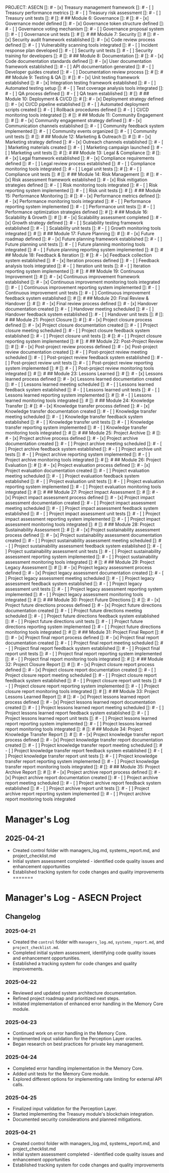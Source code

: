 PROJECT: ASECN
[]: # - [x] Treasury management framework
[]: # - [ ] Treasury performance metrics
[]: # - [ ] Treasury risk assessment
[]: # - [ ] Treasury unit tests
[]: # 
[]: # ## Module 6: Governance
[]: # 
[]: # - [x] Governance model defined
[]: # - [x] Governance token structure defined
[]: # - [ ] Governance voting mechanism
[]: # - [ ] Governance proposal system
[]: # - [ ] Governance unit tests
[]: # 
[]: # ## Module 7: Security
[]: # 
[]: # - [x] Security audit framework established
[]: # - [x] Code review process defined
[]: # - [ ] Vulnerability scanning tools integrated
[]: # - [ ] Incident response plan developed
[]: # - [ ] Security unit tests
[]: # - [ ] Security training for developers
[]: # 
[]: # ## Module 8: Documentation
[]: # 
[]: # - [x] Code documentation standards defined
[]: # - [x] User documentation framework established
[]: # - [ ] API documentation generated
[]: # - [ ] Developer guides created
[]: # - [ ] Documentation review process
[]: # 
[]: # ## Module 9: Testing & QA
[]: # 
[]: # - [x] Unit testing framework established
[]: # - [x] Integration testing framework established
[]: # - [ ] Automated testing setup
[]: # - [ ] Test coverage analysis tools integrated
[]: # - [ ] QA process defined
[]: # - [ ] QA team established
[]: # 
[]: # ## Module 10: Deployment & CI/CD
[]: # 
[]: # - [x] Deployment strategy defined
[]: # - [x] CI/CD pipeline established
[]: # - [ ] Automated deployment scripts created
[]: # - [ ] Rollback procedures defined
[]: # - [ ] CI/CD monitoring tools integrated
[]: # 
[]: # ## Module 11: Community Engagement
[]: # 
[]: # - [x] Community engagement strategy defined
[]: # - [x] Communication channels established
[]: # - [ ] Community feedback system implemented
[]: # - [ ] Community events organized
[]: # - [ ] Community unit tests
[]: # 
[]: # ## Module 12: Marketing & Outreach
[]: # 
[]: # - [x] Marketing strategy defined
[]: # - [x] Outreach channels established
[]: # - [ ] Marketing materials created
[]: # - [ ] Marketing campaign launched
[]: # - [ ] Marketing unit tests
[]: # 
[]: # ## Module 13: Legal & Compliance
[]: # 
[]: # - [x] Legal framework established
[]: # - [x] Compliance requirements defined
[]: # - [ ] Legal review process established
[]: # - [ ] Compliance monitoring tools integrated
[]: # - [ ] Legal unit tests
[]: #
[]: # - [ ] Compliance unit tests
[]: # 
[]: # ## Module 14: Risk Management
[]: # 
[]: # - [x] Risk assessment framework established
[]: # - [x] Risk mitigation strategies defined
[]: # - [ ] Risk monitoring tools integrated
[]: # - [ ] Risk reporting system implemented
[]: # - [ ] Risk unit tests
[]: # 
[]: # ## Module 15: Performance Monitoring
[]: # 
[]: # - [x] Performance metrics defined
[]: # - [x] Performance monitoring tools integrated
[]: # - [ ] Performance reporting system implemented
[]: # - [ ] Performance unit tests
[]: # - [ ] Performance optimization strategies defined
[]: # 
[]: # ## Module 16: Scalability & Growth
[]: # 
[]: # - [x] Scalability assessment completed
[]: # - [x] Growth strategy defined
[]: # - [ ] Scalability testing framework established
[]: # - [ ] Scalability unit tests
[]: # - [ ] Growth monitoring tools integrated
[]: # 
[]: # ## Module 17: Future Planning
[]: # 
[]: # - [x] Future roadmap defined
[]: # - [x] Future planning framework established
[]: # - [ ] Future planning unit tests
[]: # - [ ] Future planning monitoring tools integrated
[]: # - [ ] Future planning reporting system implemented
[]: # 
[]: # ## Module 18: Feedback & Iteration
[]: # 
[]: # - [x] Feedback collection system established
[]: # - [x] Iteration process defined
[]: # - [ ] Feedback analysis tools integrated
[]: # - [ ] Iteration unit tests
[]: # - [ ] Iteration reporting system implemented
[]: # 
[]: # ## Module 19: Continuous Improvement
[]: # 
[]: # - [x] Continuous improvement framework established
[]: # - [x] Continuous improvement monitoring tools integrated
[]: # - [ ] Continuous improvement reporting system implemented
[]: # - [ ] Continuous improvement unit tests
[]: # - [ ] Continuous improvement feedback system established
[]: # 
[]: # ## Module 20: Final Review & Handover
[]: # 
[]: # - [x] Final review process defined
[]: # - [x] Handover documentation created
[]: # - [ ] Handover meeting scheduled
[]: # - [ ] Handover feedback system established
[]: # - [ ] Handover unit tests
[]: # 
[]: # ## Module 21: Project Closure
[]: # 
[]: # - [x] Project closure process defined
[]: # - [x] Project closure documentation created
[]: # - [ ] Project closure meeting scheduled
[]: # - [ ] Project closure feedback system established
[]: # - [ ] Project closure unit tests
[]: #
[]: # - [ ] Project closure reporting system implemented
[]: # 
[]: # ## Module 22: Post-Project Review
[]: # 
[]: # - [x] Post-project review process defined
[]: # - [x] Post-project review documentation created
[]: # - [ ] Post-project review meeting scheduled
[]: # - [ ] Post-project review feedback system established
[]: # - [ ] Post-project review unit tests
[]: # - [ ] Post-project review reporting system implemented
[]: # 
[]: # - [ ] Post-project review monitoring tools integrated
[]: # 
[]: # ## Module 23: Lessons Learned
[]: # 
[]: # - [x] Lessons learned process defined
[]: # - [x] Lessons learned documentation created
[]: # - [ ] Lessons learned meeting scheduled
[]: # - [ ] Lessons learned feedback system established
[]: # - [ ] Lessons learned unit tests
[]: # - [ ] Lessons learned reporting system implemented
[]: #
[]: # - [ ] Lessons learned monitoring tools integrated
[]: # 
[]: # ## Module 24: Knowledge Transfer
[]: # 
[]: # - [x] Knowledge transfer process defined
[]: # - [x] Knowledge transfer documentation created
[]: # - [ ] Knowledge transfer meeting scheduled
[]: # - [ ] Knowledge transfer feedback system established
[]: # - [ ] Knowledge transfer unit tests
[]: # - [ ] Knowledge transfer reporting system implemented
[]: # - [ ] Knowledge transfer monitoring tools integrated
[]: # 
[]: # ## Module 25: Project Archive
[]: # 
[]: # - [x] Project archive process defined
[]: # - [x] Project archive documentation created
[]: # - [ ] Project archive meeting scheduled
[]: # - [ ] Project archive feedback system established
[]: # - [ ] Project archive unit tests
[]: # - [ ] Project archive reporting system implemented
[]: # - [ ] Project archive monitoring tools integrated
[]: # 
[]: # ## Module 26: Project Evaluation
[]: # 
[]: # - [x] Project evaluation process defined
[]: # - [x] Project evaluation documentation created
[]: # - [ ] Project evaluation meeting scheduled
[]: # - [ ] Project evaluation feedback system established
[]: # - [ ] Project evaluation unit tests
[]: # - [ ] Project evaluation reporting system implemented
[]: # - [ ] Project evaluation monitoring tools integrated
[]: # 
[]: # ## Module 27: Project Impact Assessment
[]: # 
[]: # - [x] Project impact assessment process defined
[]: # - [x] Project impact assessment documentation created
[]: # - [ ] Project impact assessment meeting scheduled
[]: # - [ ] Project impact assessment feedback system established
[]: # - [ ] Project impact assessment unit tests
[]: # - [ ] Project impact assessment reporting system implemented
[]: # - [ ] Project impact assessment monitoring tools integrated
[]: # 
[]: # ## Module 28: Project Sustainability Assessment
[]: # 
[]: # - [x] Project sustainability assessment process defined
[]: # - [x] Project sustainability assessment documentation created
[]: # - [ ] Project sustainability assessment meeting scheduled
[]: # - [ ] Project sustainability assessment feedback system established
[]: # - [ ] Project sustainability assessment unit tests
[]: # - [ ] Project sustainability assessment reporting system implemented
[]: # - [ ] Project sustainability assessment monitoring tools integrated
[]: # 
[]: # ## Module 29: Project Legacy Assessment
[]: # 
[]: # - [x] Project legacy assessment process defined
[]: # - [x] Project legacy assessment documentation created
[]: # - [ ] Project legacy assessment meeting scheduled
[]: # - [ ] Project legacy assessment feedback system established
[]: # - [ ] Project legacy assessment unit tests
[]: # - [ ] Project legacy assessment reporting system implemented
[]: # - [ ] Project legacy assessment monitoring tools integrated
[]: # 
[]: # ## Module 30: Project Future Directions
[]: # 
[]: # - [x] Project future directions process defined
[]: # - [x] Project future directions documentation created
[]: # - [ ] Project future directions meeting scheduled
[]: # - [ ] Project future directions feedback system established
[]: # - [ ] Project future directions unit tests
[]: # - [ ] Project future directions reporting system implemented
[]: # - [ ] Project future directions monitoring tools integrated
[]: # 
[]: # ## Module 31: Project Final Report
[]: # 
[]: # - [x] Project final report process defined
[]: # - [x] Project final report documentation created
[]: # - [ ] Project final report meeting scheduled
[]: # - [ ] Project final report feedback system established
[]: # - [ ] Project final report unit tests
[]: # - [ ] Project final report reporting system implemented
[]: # - [ ] Project final report monitoring tools integrated
[]: # 
[]: # ## Module 32: Project Closure Report
[]: # 
[]: # - [x] Project closure report process defined
[]: # - [x] Project closure report documentation created
[]: # - [ ] Project closure report meeting scheduled
[]: # - [ ] Project closure report feedback system established
[]: # - [ ] Project closure report unit tests
[]: # - [ ] Project closure report reporting system implemented
[]: # - [ ] Project closure report monitoring tools integrated
[]: # 
[]: # ## Module 33: Project Lessons Learned Report
[]: # 
[]: # - [x] Project lessons learned report process defined
[]: # - [x] Project lessons learned report documentation created
[]: # - [ ] Project lessons learned report meeting scheduled
[]: # - [ ] Project lessons learned report feedback system established
[]: # - [ ] Project lessons learned report unit tests
[]: # - [ ] Project lessons learned report reporting system implemented
[]: # - [ ] Project lessons learned report monitoring tools integrated
[]: # 
[]: # ## Module 34: Project Knowledge Transfer Report
[]: # 
[]: # - [x] Project knowledge transfer report process defined
[]: # - [x] Project knowledge transfer report documentation created
[]: # - [ ] Project knowledge transfer report meeting scheduled
[]: # - [ ] Project knowledge transfer report feedback system established
[]: # - [ ] Project knowledge transfer report unit tests
[]: # - [ ] Project knowledge transfer report reporting system implemented
[]: # - [ ] Project knowledge transfer report monitoring tools integrated
[]: # 
[]: # ## Module 35: Project Archive Report
[]: # 
[]: # - [x] Project archive report process defined
[]: # - [x] Project archive report documentation created
[]: # - [ ] Project archive report meeting scheduled
[]: # - [ ] Project archive report feedback system established
[]: # - [ ] Project archive report unit tests
[]: # - [ ] Project archive report reporting system implemented
[]: # - [ ] Project archive report monitoring tools integrated

# Manager's Log

## 2025-04-21

- Created control folder with managers_log.md, systems_report.md, and project_checklist.md
- Initial system assessment completed - identified code quality issues and enhancement opportunities
- Established tracking system for code changes and quality improvements
=======

# Manager's Log - ASECN Project

## Changelog

### 2025-04-21

*   Created the `control` folder with `managers_log.md`, `systems_report.md`, and `project_checklist.md`.
*   Completed initial system assessment, identifying code quality issues and enhancement opportunities.
*   Established a tracking system for code changes and quality improvements.

### 2025-04-22

*   Reviewed and updated system architecture documentation.
*   Refined project roadmap and prioritized next steps.
*   Initiated implementation of enhanced error handling in the Memory Core module.

### 2025-04-23

*   Continued work on error handling in the Memory Core.
*   Implemented input validation for the Perception Layer oracles.
*   Began research on best practices for private key management.

### 2025-04-24

*   Completed error handling implementation in the Memory Core.
*   Added unit tests for the Memory Core module.
*   Explored different options for implementing rate limiting for external API calls.

### 2025-04-25

*   Finalized input validation for the Perception Layer.
*   Started implementing the Treasury module's blockchain integration.
*   Documented security considerations and planned mitigations.


### 2025-04-21

- Created control folder with managers_log.md, systems_report.md, and project_checklist.md
- Initial system assessment completed - identified code quality issues and enhancement opportunities
- Established tracking system for code changes and quality improvements